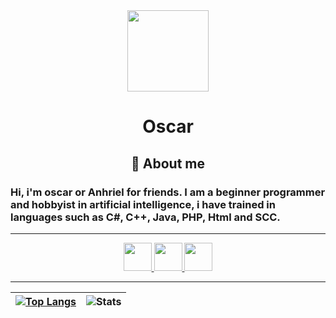 <div align="center">
<img align="top" src="https://i.pinimg.com/originals/5b/ec/0b/5bec0bffa55efaf32abd74eab425e8bb.gif" height="130px">
<h1>Oscar</h1>
</div>

<center><h2>🗿 About me</h2></center>

### Hi, i'm oscar or Anhriel for friends. I am a **beginner programmer** and hobbyist in artificial intelligence, i have trained in languages ​​such as C#, C++, Java, PHP, Html and SCC.

<!--Contacto-->
---
<p align="center">
  <a href="https://twitter.com/Meperu_00"> 
    <img src="https://img.icons8.com/?size=512&id=13963&format=png" height="45px" />
  </a>
  <a href="https://discordapp.com/users/1057287334204276787"> 
    <img src="https://img.icons8.com/?size=512&id=30998&format=png" height="45px" />
  </a>  
  <a href="https://www.linkedin.com/in/ormdlc/"> 
    <img src="https://img.icons8.com/?size=512&id=13930&format=png" height="45px" />
  </a>
</p>

<!--Tabla de contribucion-->
---
| [![Top Langs](https://github-readme-stats.vercel.app/api/top-langs/?username=Anhriel&hide_progress=true)](https://github.com/Anhriel) | ![Stats](https://github-readme-stats.vercel.app/api?username=anhriel&show_icons=true&theme=tokyo-night&hide_border=true&height=200)|
| ----- | ----- |